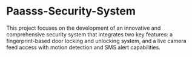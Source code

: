 # Paasss-Security-System
 This project focuses on the  development of an innovative and comprehensive security system that integrates two key features:  a fingerprint-based door locking and unlocking system, and a live camera feed access with motion  detection and SMS alert capabilities.
